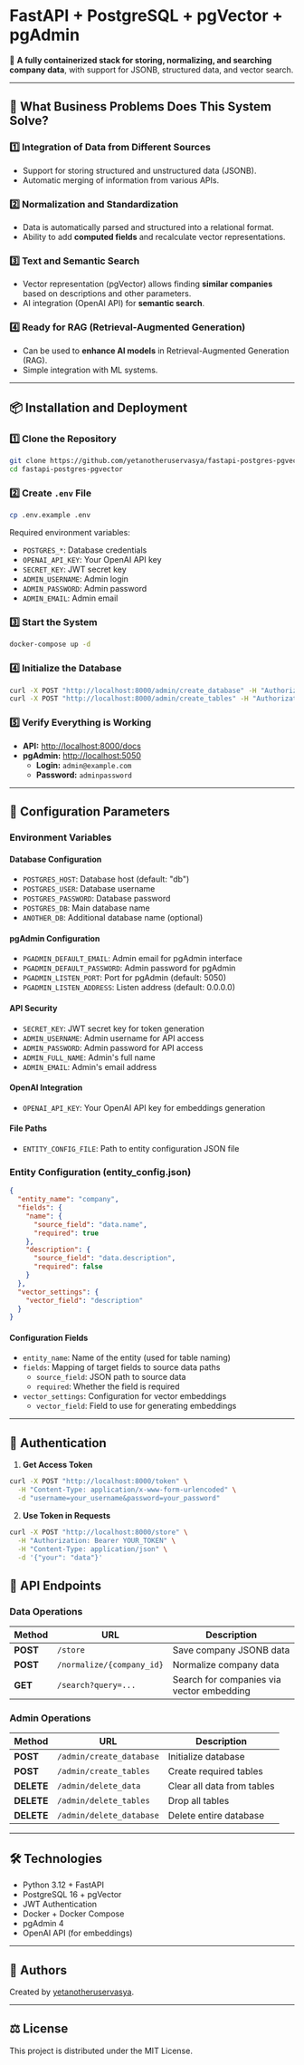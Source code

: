 # FastAPI + PostgreSQL + pgVector + pgAdmin

🚀 **A fully containerized stack for storing, normalizing, and searching company data**, with support for JSONB, structured data, and vector search.

---

## 🎯 **What Business Problems Does This System Solve?**

### 1️⃣ **Integration of Data from Different Sources**  
- Support for storing structured and unstructured data (JSONB).  
- Automatic merging of information from various APIs.  

### 2️⃣ **Normalization and Standardization**  
- Data is automatically parsed and structured into a relational format.  
- Ability to add **computed fields** and recalculate vector representations.  

### 3️⃣ **Text and Semantic Search**  
- Vector representation (pgVector) allows finding **similar companies** based on descriptions and other parameters.  
- AI integration (OpenAI API) for **semantic search**.  

### 4️⃣ **Ready for RAG (Retrieval-Augmented Generation)**  
- Can be used to **enhance AI models** in Retrieval-Augmented Generation (RAG).  
- Simple integration with ML systems.  

---

## 📦 **Installation and Deployment**

### 1️⃣ **Clone the Repository**
```bash
git clone https://github.com/yetanotheruservasya/fastapi-postgres-pgvector.git
cd fastapi-postgres-pgvector
```

### 2️⃣ **Create `.env` File**
```bash
cp .env.example .env
```
Required environment variables:
- `POSTGRES_*`: Database credentials
- `OPENAI_API_KEY`: Your OpenAI API key
- `SECRET_KEY`: JWT secret key
- `ADMIN_USERNAME`: Admin login
- `ADMIN_PASSWORD`: Admin password
- `ADMIN_EMAIL`: Admin email

### 3️⃣ **Start the System**
```bash
docker-compose up -d
```

### 4️⃣ **Initialize the Database**
```bash
curl -X POST "http://localhost:8000/admin/create_database" -H "Authorization: Bearer YOUR_TOKEN"
curl -X POST "http://localhost:8000/admin/create_tables" -H "Authorization: Bearer YOUR_TOKEN"
```

### 5️⃣ **Verify Everything is Working**
- **API:** [http://localhost:8000/docs](http://localhost:8000/docs)
- **pgAdmin:** [http://localhost:5050](http://localhost:5050)  
  - **Login:** `admin@example.com`  
  - **Password:** `adminpassword`  

---

## 🔧 **Configuration Parameters**

### Environment Variables

#### Database Configuration
- `POSTGRES_HOST`: Database host (default: "db")
- `POSTGRES_USER`: Database username
- `POSTGRES_PASSWORD`: Database password
- `POSTGRES_DB`: Main database name
- `ANOTHER_DB`: Additional database name (optional)

#### pgAdmin Configuration
- `PGADMIN_DEFAULT_EMAIL`: Admin email for pgAdmin interface
- `PGADMIN_DEFAULT_PASSWORD`: Admin password for pgAdmin
- `PGADMIN_LISTEN_PORT`: Port for pgAdmin (default: 5050)
- `PGADMIN_LISTEN_ADDRESS`: Listen address (default: 0.0.0.0)

#### API Security
- `SECRET_KEY`: JWT secret key for token generation
- `ADMIN_USERNAME`: Admin username for API access
- `ADMIN_PASSWORD`: Admin password for API access
- `ADMIN_FULL_NAME`: Admin's full name
- `ADMIN_EMAIL`: Admin's email address

#### OpenAI Integration
- `OPENAI_API_KEY`: Your OpenAI API key for embeddings generation

#### File Paths
- `ENTITY_CONFIG_FILE`: Path to entity configuration JSON file

### Entity Configuration (entity_config.json)

```json
{
  "entity_name": "company",
  "fields": {
    "name": {
      "source_field": "data.name",
      "required": true
    },
    "description": {
      "source_field": "data.description",
      "required": false
    }
  },
  "vector_settings": {
    "vector_field": "description"
  }
}
```

#### Configuration Fields
- `entity_name`: Name of the entity (used for table naming)
- `fields`: Mapping of target fields to source data paths
  - `source_field`: JSON path to source data
  - `required`: Whether the field is required
- `vector_settings`: Configuration for vector embeddings
  - `vector_field`: Field to use for generating embeddings

---

## 🔐 **Authentication**

1. **Get Access Token**
```bash
curl -X POST "http://localhost:8000/token" \
  -H "Content-Type: application/x-www-form-urlencoded" \
  -d "username=your_username&password=your_password"
```

2. **Use Token in Requests**
```bash
curl -X POST "http://localhost:8000/store" \
  -H "Authorization: Bearer YOUR_TOKEN" \
  -H "Content-Type: application/json" \
  -d '{"your": "data"}'
```

## 📡 **API Endpoints**

### Data Operations
| Method   | URL                         | Description                                |
|----------|-----------------------------|--------------------------------------------|
| **POST** | `/store`                   | Save company JSONB data                    |
| **POST** | `/normalize/{company_id}`  | Normalize company data                     |
| **GET**  | `/search?query=...`        | Search for companies via vector embedding  |

### Admin Operations
| Method     | URL                         | Description                           |
|------------|----------------------------|---------------------------------------|
| **POST**   | `/admin/create_database`   | Initialize database                   |
| **POST**   | `/admin/create_tables`     | Create required tables                |
| **DELETE** | `/admin/delete_data`       | Clear all data from tables            |
| **DELETE** | `/admin/delete_tables`     | Drop all tables                       |
| **DELETE** | `/admin/delete_database`   | Delete entire database                |

---

## 🛠 **Technologies**
- Python 3.12 + FastAPI
- PostgreSQL 16 + pgVector
- JWT Authentication
- Docker + Docker Compose
- pgAdmin 4
- OpenAI API (for embeddings)

---

## 🤝 **Authors**
Created by [yetanotheruservasya](https://github.com/yetanotheruservasya).

---

## ⚖️ **License**
This project is distributed under the MIT License.

